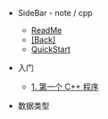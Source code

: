 - SideBar - note / cpp
  - [ReadMe](/note/cpp/)
  - [[Back]](/note/)
  - [QuickStart](/note/cpp/quickstart.md)

- 入门

  - [1. 第一个 C++ 程序](/note/cpp/1.md)

- 数据类型

